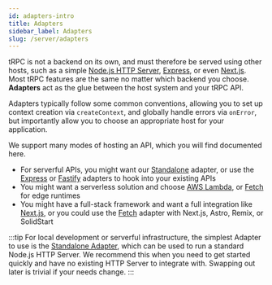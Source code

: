 ```yaml
---
id: adapters-intro
title: Adapters
sidebar_label: Adapters
slug: /server/adapters
---
```


tRPC is not a backend on its own, and must therefore be served using other hosts, such as a simple [Node.js HTTP Server](adapters/standalone), [Express](adapters/express), or even [Next.js](adapters/nextjs). Most tRPC features are the same no matter which backend you choose. **Adapters** act as the glue between the host system and your tRPC API.

Adapters typically follow some common conventions, allowing you to set up context creation via `createContext`, and globally handle errors via `onError`, but importantly allow you to choose an appropriate host for your application.

We support many modes of hosting an API, which you will find documented here.

- For serverful APIs, you might want our [Standalone](adapters/standalone) adapter, or use the [Express](adapters/express) or [Fastify](adapters/fastify) adapters to hook into your existing APIs
- You might want a serverless solution and choose [AWS Lambda](adapters/aws-lambda), or [Fetch](adapters/fetch) for edge runtimes
- You might have a full-stack framework and want a full integration like [Next.js](adapters/nextjs), or you could use the [Fetch](adapters/fetch) adapter with Next.js, Astro, Remix, or SolidStart

:::tip
For local development or serverful infrastructure, the simplest Adapter to use is the [Standalone Adapter](adapters/standalone), which can be used to run a standard Node.js HTTP Server. We recommend this when you need to get started quickly and have no existing HTTP Server to integrate with. Swapping out later is trivial if your needs change.
:::
